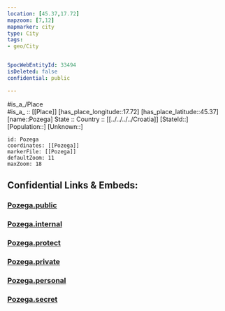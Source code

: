 ```yaml
---
location: [45.37,17.72] 
mapzoom: [7,12] 
mapmarker: city 
type: City
tags:
- geo/City


SpocWebEntityId: 33494
isDeleted: false
confidential: public

---
```

#is_a_/Place  
#is_a_ :: [[Place]] 
[has_place_longitude::17.72] 
[has_place_latitude::45.37] 
[name::Pozega] 
State :: 
Country :: [[../../../../Croatia]] 
[StateId::] 
[Population::] 
[Unknown::] 


```leaflet
id: Pozega
coordinates: [[Pozega]] 
markerFile: [[Pozega]] 
defaultZoom: 11 
maxZoom: 18
```


## Confidential Links & Embeds: 

### [Pozega.public](/_public/\Earth\Continent\Europe\Europe~Central\Croatia\Counties\Brodsko-Posavska\CityPozega.public.md) 

### [Pozega.internal](/_internal/\Earth\Continent\Europe\Europe~Central\Croatia\Counties\Brodsko-Posavska\CityPozega.internal.md) 

### [Pozega.protect](/_protect/\Earth\Continent\Europe\Europe~Central\Croatia\Counties\Brodsko-Posavska\CityPozega.protect.md) 

### [Pozega.private](/_private/\Earth\Continent\Europe\Europe~Central\Croatia\Counties\Brodsko-Posavska\CityPozega.private.md) 

### [Pozega.personal](/_personal/\Earth\Continent\Europe\Europe~Central\Croatia\Counties\Brodsko-Posavska\CityPozega.personal.md) 

### [Pozega.secret](/_secret/\Earth\Continent\Europe\Europe~Central\Croatia\Counties\Brodsko-Posavska\CityPozega.secret.md)

